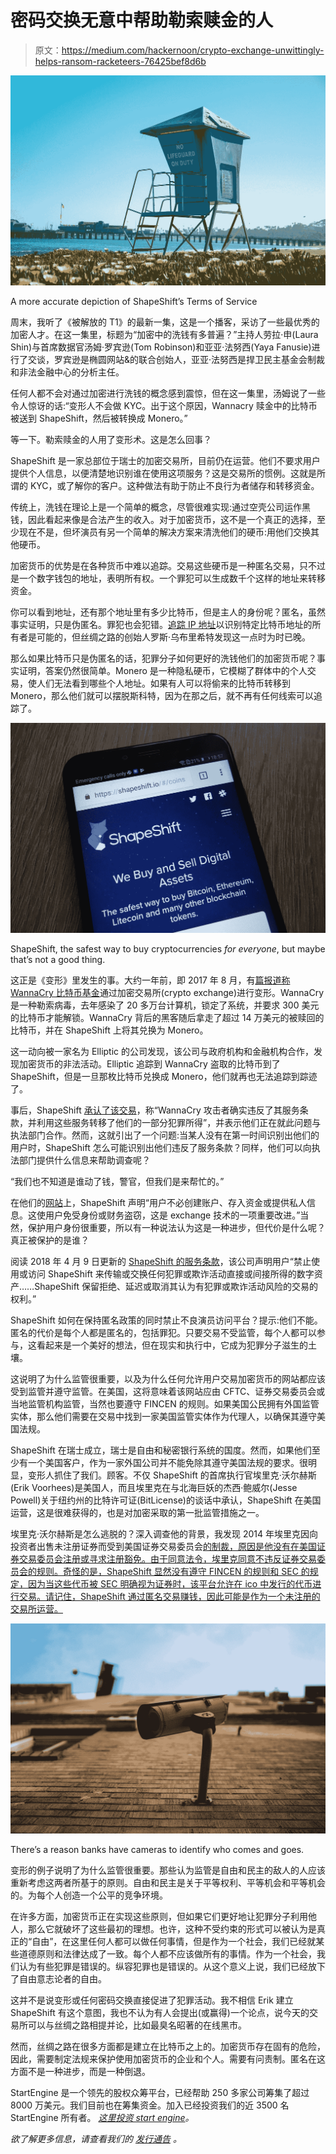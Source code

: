 # 密码交换无意中帮助勒索赎金的人

> 原文：<https://medium.com/hackernoon/crypto-exchange-unwittingly-helps-ransom-racketeers-76425bef8d6b>

![](img/69918111ed8e339d18c366988f3a2122.png)

A more accurate depiction of ShapeShift’s Terms of Service

周末，我听了《被解放的 T1》的最新一集，这是一个播客，采访了一些最优秀的加密人才。在这一集里，标题为“加密中的洗钱有多普遍？”主持人劳拉·申(Laura Shin)与首席数据官汤姆·罗宾逊(Tom Robinson)和亚亚·法努西(Yaya Fanusie)进行了交谈，罗宾逊是椭圆网站&的联合创始人，亚亚·法努西是捍卫民主基金会制裁和非法金融中心的分析主任。

任何人都不会对通过加密进行洗钱的概念感到震惊，但在这一集里，汤姆说了一些令人惊讶的话:“变形人不会做 KYC。出于这个原因，Wannacry 赎金中的比特币被送到 ShapeShift，然后被转换成 Monero。”

等一下。勒索赎金的人用了变形术。这是怎么回事？

ShapeShift 是一家总部位于瑞士的加密交易所，目前仍在运营。他们不要求用户提供个人信息，以便清楚地识别谁在使用这项服务？这是交易所的惯例。这就是所谓的 KYC，或了解你的客户。这种做法有助于防止不良行为者储存和转移资金。

传统上，洗钱在理论上是一个简单的概念，尽管很难实现:通过空壳公司运作黑钱，因此看起来像是合法产生的收入。对于加密货币，这不是一个真正的选择，至少现在不是，但坏演员有另一个简单的解决方案来清洗他们的硬币:用他们交换其他硬币。

加密货币的优势是在各种货币中难以追踪。交易这些硬币是一种匿名交易，只不过是一个数字钱包的地址，表明所有权。一个罪犯可以生成数千个这样的地址来转移资金。

你可以看到地址，还有那个地址里有多少比特币，但是主人的身份呢？匿名，虽然事实证明，只是伪匿名。罪犯也会犯错。[追踪 IP 地址](http://www.sciencemag.org/news/2016/03/why-criminals-cant-hide-behind-bitcoin)以识别特定比特币地址的所有者是可能的，但丝绸之路的创始人罗斯·乌布里希特发现这一点时为时已晚。

那么如果比特币只是伪匿名的话，犯罪分子如何更好的洗钱他们的加密货币呢？事实证明，答案仍然很简单。Monero 是一种隐私硬币，它模糊了群体中的个人交易，使人们无法看到哪些个人地址。如果有人可以将偷来的比特币转移到 Monero，那么他们就可以摆脱斯科特，因为在那之后，就不再有任何线索可以追踪了。

![](img/fa864cce633e5700567fe9e93f84444d.png)

ShapeShift, the safest way to buy cryptocurrencies *for everyone*, but maybe that’s not a good thing.

这正是《变形》里发生的事。大约一年前，即 2017 年 8 月，有[篇报道称 WannaCry 比特币基金](https://www.forbes.com/sites/thomasbrewster/2017/08/03/wannacry-hackers-use-shapeshift-to-launder-bitcoin/#126e25a23d0d)通过加密交易所(crypto exchange)进行变形。WannaCry 是一种勒索病毒，去年感染了 20 多万台计算机，锁定了系统，并要求 300 美元的比特币才能解锁。WannaCry 背后的黑客随后拿走了超过 14 万美元的被赎回的比特币，并在 ShapeShift 上将其兑换为 Monero。

这一动向被一家名为 Elliptic 的公司发现，该公司与政府机构和金融机构合作，发现加密货币的非法活动。Elliptic 追踪到 WannaCry 盗取的比特币到了 ShapeShift，但是一旦那枚比特币兑换成 Monero，他们就再也无法追踪到踪迹了。

事后，ShapeShift [承认了该交易](https://www.cyberscoop.com/wannacry-monero-bitcoin/)，称“WannaCry 攻击者确实违反了其服务条款，并利用这些服务转移了他们的一部分犯罪所得”，并表示他们正在就此问题与执法部门合作。然而，这就引出了一个问题:当某人没有在第一时间识别出他们的用户时，ShapeShift 怎么可能识别出他们违反了服务条款？同样，他们可以向执法部门提供什么信息来帮助调查呢？

“我们也不知道是谁动了钱，警官，但我们是来帮忙的。”

在他们的[网站](https://info.shapeshift.io/contact)上，ShapeShift 声明“用户不必创建账户、存入资金或提供私人信息。这使用户免受身份或财务盗窃，这是 exchange 技术的一项重要改进。”当然，保护用户身份很重要，所以有一种说法认为这是一种进步，但代价是什么呢？真正被保护的是谁？

阅读 2018 年 4 月 9 日更新的 [ShapeShift 的服务条款](https://info.shapeshift.io/sites/default/files/ShapeShift_Terms_Conditions%20v1.1.pdf)，该公司声明用户“禁止使用或访问 ShapeShift 来传输或交换任何犯罪或欺诈活动直接或间接所得的数字资产……ShapeShift 保留拒绝、延迟或取消其认为有犯罪或欺诈活动风险的交易的权利。”

ShapeShift 如何在保持匿名政策的同时禁止不良演员访问平台？提示:他们不能。匿名的代价是每个人都是匿名的，包括罪犯。只要交易不受监管，每个人都可以参与，这看起来是一个美好的想法，但在现实和执行中，它成为犯罪分子滋生的土壤。

这说明了为什么监管很重要，以及为什么任何允许用户交易加密货币的网站都应该受到监管并遵守监管。在美国，这将意味着该网站应由 CFTC、证券交易委员会或当地监管机构监管，当然也要遵守 FINCEN 的规则。如果美国公民拥有外国监管实体，那么他们需要在交易中找到一家美国监管实体作为代理人，以确保其遵守美国法规。

ShapeShift 在瑞士成立，瑞士是自由和秘密银行系统的国度。然而，如果他们至少有一个美国客户，作为一家外国公司并不能免除其遵守美国法规的要求。很明显，变形人抓住了我们。顾客。不仅 ShapeShift 的首席执行官埃里克·沃尔赫斯(Erik Voorhees)是美国人，而且埃里克在与北海巨妖的杰西·鲍威尔(Jesse Powell)关于纽约州的比特许可证(BitLicense)的谈话中承认，ShapeShift 在美国运营，这是很难获得的，也是对加密采取的第一批监管措施之一。

埃里克·沃尔赫斯是怎么逃脱的？深入调查他的背景，我发现 2014 年埃里克因向投资者出售未注册证券而受到美国证券交易委员会[的制裁，原因是他没有在美国证券交易委员会注册或寻求注册豁免。由于同意法令，埃里克同意不违反证券交易委员会的规则。奇怪的是，ShapeShift 显然没有遵守 FINCEN 的规则和 SEC 的规定，因为当这些代币被 SEC 明确视为证券时，该平台允许在 ico 中发行的代币进行交易。请记住，ShapeShift 通过匿名交易赚钱，因此可能是作为一个未注册的交易所运营。](https://www.sec.gov/news/press-release/2014-111)

![](img/95ad75d665a146f09fb949cc38cb223c.png)

There’s a reason banks have cameras to identify who comes and goes.

变形的例子说明了为什么监管很重要。那些认为监管是自由和民主的敌人的人应该重新考虑这两者所基于的原则。自由和民主是关于平等权利、平等机会和平等机会的。为每个人创造一个公平的竞争环境。

在许多方面，加密货币正在实现这些原则，但如果它们更好地让犯罪分子利用他人，那么它就破坏了这些最初的理想。也许，这种不受约束的形式可以被认为是真正的“自由”，在这里任何人都可以做任何事情，但是作为一个社会，我们已经就某些道德原则和法律达成了一致。每个人都不应该做所有的事情。作为一个社会，我们认为有些犯罪是错误的。纵容犯罪也是错误的。从这个意义上说，我们已经放下了自由意志论者的自由。

这并不是说变形或任何密码交换直接促进了犯罪活动。我不相信 Erik 建立 ShapeShift 有这个意图，我也不认为有人会提出(或赢得)一个论点，说今天的交易所可以与丝绸之路相提并论，比如最臭名昭著的在线黑市。

然而，丝绸之路在很多方面都是建立在比特币之上的。加密货币存在固有的危险，因此，需要制定法规来保护使用加密货币的企业和个人。需要有问责制。匿名在这方面不是一种进步，而是一种倒退。

StartEngine 是一个领先的股权众筹平台，已经帮助 250 多家公司筹集了超过 8000 万美元。我们目前也在筹集资金。加入已经投资我们的近 3500 名 StartEngine 所有者。 [*这里投资 start engine*](https://www.startengine.com/own?utm_source=Medium)*。*

*欲了解更多信息，请查看我们的* [*发行通告*](https://www.sec.gov/Archives/edgar/data/1661779/000114420419013344/tv515967_253g2.htm) *。*